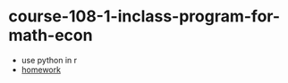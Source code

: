 # course-108-1-inclass-program-for-math-econ
 
- use python in r
- [homework](https://github.com/essential35/course-108-1-inclass-program-for-math-econ/tree/master/hw)
